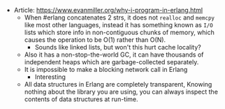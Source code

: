- Article: https://www.evanmiller.org/why-i-program-in-erlang.html
	- When #erlang concatenates 2 strs, it does not `realloc` and `memcpy` like most other languages, instead it has something known as `I/O` lists which store info in non-contiguous chunks of memory, which causes the operation to be O(1) rather than O(N). 
		- Sounds like linked lists, but won't this hurt cache locality?
	- Also it has a non-stop-the-world GC, it can have thousands of independent heaps which are garbage-collected separately.
	- It is impossible to make a blocking network call in Erlang
		- Interesting
	- All data structures in Erlang are completely transparent, Knowing nothing about the library you are using, you can always inspect the contents of data structures at run-time.